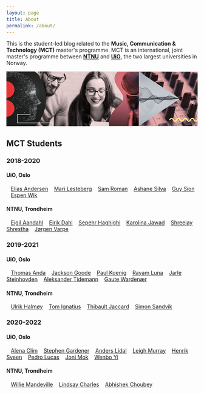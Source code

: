 ```yaml
---
layout: page
title: About
permalink: /about/
---
```


This is the student-led blog related to the **Music, Communication & Technology (MCT)** master's programme. MCT is an international, joint master's programme between [**NTNU**](https://www.ntnu.edu/studies/mmct) and [**UiO**](https://www.uio.no/english/studies/programmes/mct-master/), the two largest universities in Norway.

![MCT image](/assets/image/2018_08_01_stefanof_mct-master-630.jpg "MCT image")

## MCT Students

### 2018-2020
#### UiO, Oslo
&nbsp;&nbsp;&nbsp;[Elias Andersen](/authors/eliasandersen.html)
&nbsp;&nbsp;&nbsp;[Mari Lesteberg](/authors/marilesteberg.html)
&nbsp;&nbsp;&nbsp;[Sam Roman](/authors/samroman.html)
&nbsp;&nbsp;&nbsp;[Ashane Silva](/authors/ashanesilva.html)
&nbsp;&nbsp;&nbsp;[Guy Sion](/authors/guysion.html)
&nbsp;&nbsp;&nbsp;[Espen Wik](/authors/espenwik.html)

#### NTNU, Trondheim
&nbsp;&nbsp;&nbsp;[Eigil Aandahl](/authors/eigilaandahl.html)
&nbsp;&nbsp;&nbsp;[Eirik Dahl](/authors/eirikdahl.html)
&nbsp;&nbsp;&nbsp;[Sepehr Haghighi](/authors/sepehrhaghighi.html)
&nbsp;&nbsp;&nbsp;[Karolina Jawad](/authors/karolinajawad.html)
&nbsp;&nbsp;&nbsp;[Shreejay Shrestha](/authors/shreejayshrestha.html)
&nbsp;&nbsp;&nbsp;[Jørgen Varpe](/authors/jørgenvarpe.html)

### 2019-2021
#### UiO, Oslo
&nbsp;&nbsp;&nbsp;[Thomas Anda](/authors/thomasanda.html)
&nbsp;&nbsp;&nbsp;[Jackson Goode](/authors/jacksongoode.html)
&nbsp;&nbsp;&nbsp;[Paul Koenig](/authors/paulkoenig.html)
&nbsp;&nbsp;&nbsp;[Rayam Luna](/authors/rayamluna.html)
&nbsp;&nbsp;&nbsp;[Jarle Steinhovden](/authors/jarlesteinhovden.html)
&nbsp;&nbsp;&nbsp;[Aleksander Tidemann](/authors/aleksandertidemann.html)
&nbsp;&nbsp;&nbsp;[Gaute Wardenær](/authors/gautewardenær.html)

#### NTNU, Trondheim
&nbsp;&nbsp;&nbsp;[Ulrik Halmøy](/authors/ulrikhalmøy.html)
&nbsp;&nbsp;&nbsp;[Tom Ignatius](/authors/tomignatius.html)
&nbsp;&nbsp;&nbsp;[Thibault Jaccard](/authors/thibaultjaccard.html)
&nbsp;&nbsp;&nbsp;[Simon Sandvik](/authors/simonsandvik.html)

### 2020-2022
#### UiO, Oslo
&nbsp;&nbsp;&nbsp;[Alena Clim](/authors/alenaclim.html)
&nbsp;&nbsp;&nbsp;[Stephen Gardener](/authors/stephengardener.html)
&nbsp;&nbsp;&nbsp;[Anders Lidal](/authors/anderslidal.html)
&nbsp;&nbsp;&nbsp;[Leigh Murray](/authors/leighmurray.html)
&nbsp;&nbsp;&nbsp;[Henrik Sveen](/authors/henriksveen.html)
&nbsp;&nbsp;&nbsp;[Pedro Lucas](/authors/pedrolucas.html)
&nbsp;&nbsp;&nbsp;[Joni Mok](/authors/jonimok.html) 
&nbsp;&nbsp;&nbsp;[Wenbo Yi](/authors/wenboyi.html)

#### NTNU, Trondheim
&nbsp;&nbsp;&nbsp;[Willie Mandeville](/authors/williemandeville.html)
&nbsp;&nbsp;&nbsp;[Lindsay Charles](/authors/lindsaycharles.html)
&nbsp;&nbsp;&nbsp;[Abhishek Choubey](/authors/abhishekchoubey.html)


<!--

Documentation on Jekyll and template:

This is the base Jekyll theme. You can find out more info about customizing your Jekyll theme, as well as basic Jekyll usage documentation at [jekyllrb.com](https://jekyllrb.com/)

You can find the source code for Minima at GitHub:
[jekyll][jekyll-organization] /
[minima](https://github.com/jekyll/minima)

You can find the source code for Jekyll at GitHub:
[jekyll][jekyll-organization] /
[jekyll](https://github.com/jekyll/jekyll)


[jekyll-organization]: https://github.com/jekyll

-->
